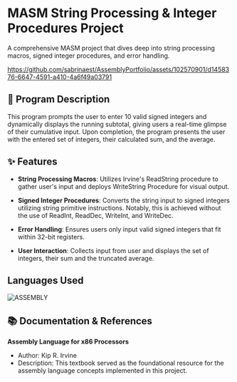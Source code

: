 # MASM String Processing & Integer Procedures Project

A comprehensive MASM project that dives deep into string processing macros, signed integer procedures, and error handling. 

https://github.com/sabrinaest/AssemblyPortfolio/assets/102570901/d1458376-6647-4591-a410-4a6f49a03791

## 📝 Program Description

This program prompts the user to enter 10 valid signed integers and dynamically displays the running subtotal, giving users a real-time glimpse of their cumulative input. Upon completion, the program presents the user with the entered set of integers, their calculated sum, and the average.

## ✨ Features

- **String Processing Macros**: Utilizes Irvine's ReadString procedure to gather user's input and deploys WriteString Procedure for visual output.
  
- **Signed Integer Procedures**: Converts the string input to signed integers utilizing string primitive instructions. Notably, this is achieved without the use of ReadInt, ReadDec, WriteInt, and WriteDec.
  
- **Error Handling**: Ensures users only input valid signed integers that fit within 32-bit registers.
  
- **User Interaction**: Collects input from user and displays the set of integers, their sum and the truncated average.

## Languages Used

![ASSEMBLY](https://img.shields.io/badge/_-ASM-6E4C13.svg?style=for-the-badge)

## 📚 Documentation & References

**Assembly Language for x86 Processors**
* Author: Kip R. Irvine
* Description: This textbook served as the foundational resource for the assembly language concepts implemented in this project.
